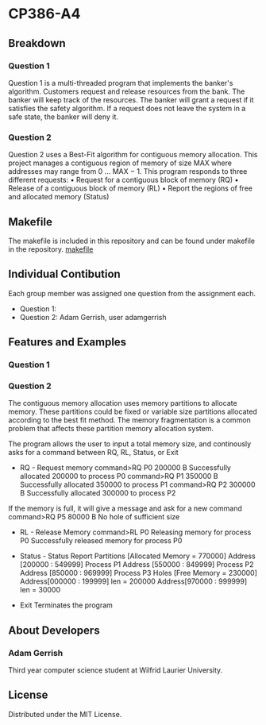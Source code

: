 # CP386-A4

## Breakdown

### Question 1

Question 1 is a multi-threaded program that implements the banker's algorithm.
Customers request and release resources from the bank. The banker will keep track of the resources. The
banker will grant a request if it satisfies the safety algorithm. If a request does not leave the system in a
safe state, the banker will deny it.

### Question 2

Question 2 uses a Best-Fit algorithm for contiguous memory allocation. This project manages a contiguous region of memory of size MAX where addresses may range from 0 ... MAX − 1. This program responds to three different requests:
• Request for a contiguous block of memory (RQ)
• Release of a contiguous block of memory (RL)
• Report the regions of free and allocated memory (Status)

## Makefile

The makefile is included in this repository and can be found under makefile in the repository.
[makefile](CP386-A4/makefile)

## Individual Contibution

Each group member was assigned one question from the assignment each.
* Question 1: 
* Question 2: Adam Gerrish, user adamgerrish

## Features and Examples

### Question 1 

### Question 2 
The contiguous memory allocation uses memory partitions to allocate memory. These partitions could be fixed or variable size partitions allocated according to the best fit method. The memory fragmentation is a common problem that affects these partition memory allocation system.

The program allows the user to input a total memory size, and continously asks for a command between RQ, RL, Status, or Exit

* RQ - Request memory 
command>RQ P0 200000 B
Successfully allocated 200000 to process P0
command>RQ P1 350000 B
Successfully allocated 350000 to process P1
command>RQ P2 300000 B
Successfully allocated 300000 to process P2

If the memory is full, it will give a message and ask for a new command 
command>RQ P5 80000 B
No hole of sufficient size

* RL - Release Memory
command>RL P0
Releasing memory for process P0
Successfully released memory for process P0

* Status - Status Report
Partitions [Allocated Memory = 770000]
Address [200000 : 549999] Process P1
Address [550000 : 849999] Process P2
Address [850000 : 969999] Process P3
Holes [Free Memory = 230000]
Address[000000 : 199999] len = 200000
Address[970000 : 999999] len = 30000

* Exit
Terminates the program

## About Developers

### Adam Gerrish
Third year computer science student at Wilfrid Laurier University.

## License

Distributed under the MIT License.

